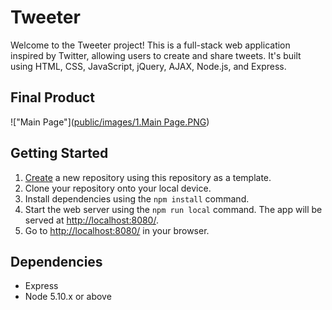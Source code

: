 # Tweeter
Welcome to the Tweeter project! This is a full-stack web application inspired by Twitter, allowing users to create and share tweets. It's built using HTML, CSS, JavaScript, jQuery, AJAX, Node.js, and Express.

## Final Product
!["Main Page"]([public/images/1.Main Page.PNG](https://github.com/Amga20d/tweeter/blob/4b8a57250541d58bcc2c0fc2d17fb6c717369aa7/public/images/1.Main%20Page.PNG))

## Getting Started

1. [Create](https://docs.github.com/en/repositories/creating-and-managing-repositories/creating-a-repository-from-a-template) a new repository using this repository as a template.
2. Clone your repository onto your local device.
3. Install dependencies using the `npm install` command.
3. Start the web server using the `npm run local` command. The app will be served at <http://localhost:8080/>.
4. Go to <http://localhost:8080/> in your browser.

## Dependencies

- Express
- Node 5.10.x or above
